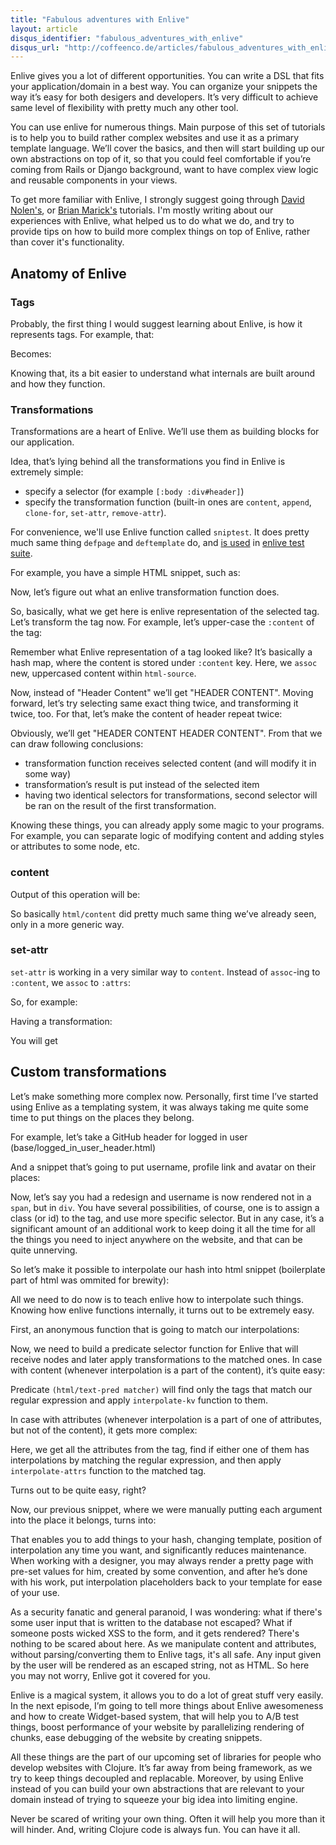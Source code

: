 ```yaml
---
title: "Fabulous adventures with Enlive"
layout: article
disqus_identifier: "fabulous_adventures_with_enlive"
disqus_url: "http://coffeenco.de/articles/fabulous_adventures_with_enlive.html"
---
```


Enlive gives you a lot of different opportunities. You can write a DSL that fits your application/domain in a best way. You can organize your snippets the way it’s easy for both desigers and developers. It’s very difficult to achieve same level of flexibility with pretty much any other tool.

You can use enlive for numerous things. Main purpose of this set of tutorials is to help you to build rather complex websites and use it as a primary template language. We’ll cover the basics, and then will start building up our own abstractions on top of it, so that you could feel comfortable if you’re coming from Rails or Django background, want to have complex view logic and reusable components in your views.

To get more familiar with Enlive, I strongly suggest going through [David Nolen's](https://github.com/swannodette/enlive-tutorial/), or [Brian Marick's](https://github.com/cgrand/enlive/wiki/Table-and-Layout-Tutorial,-Part-1:-The-Goal) tutorials. I'm mostly writing about our experiences with Enlive, what helped us to do what we do, and try to provide tips on how to build more complex things on top of Enlive, rather than cover it's functionality.

## Anatomy of Enlive

### Tags

Probably, the first thing I would suggest learning about Enlive, is how it represents tags. For example, that:

<script src="https://gist.github.com/f3efb8b520ffededae61.js?file=01.html"></script>

Becomes:

<script src="https://gist.github.com/f3efb8b520ffededae61.js?file=02.clj"></script>


Knowing that, its a bit easier to understand what internals are built around and how they function.

### Transformations

Transformations are a heart of Enlive. We’ll use them as building blocks for our application.

Idea, that’s lying behind all the transformations you find in Enlive is extremely simple:

  * specify a selector (for example `[:body :div#header]`)
  * specify the transformation function (built-in ones are `content`, `append`, `clone-for`, `set-attr`, `remove-attr`).

For convenience, we'll use Enlive function called `sniptest`. It does pretty much same thing `defpage` and `deftemplate` do, and [is used](https://github.com/cgrand/enlive/blob/master/src/net/cgrand/enlive_html.clj#L911-L914) in [enlive test suite](https://github.com/cgrand/enlive/blob/master/test/net/cgrand/enlive_html/test.clj#L139-L143).

For example, you have a simple HTML snippet, such as:

<script src="https://gist.github.com/f3efb8b520ffededae61.js?file=03.html"></script>

Now, let’s figure out what an enlive transformation function does.

<script src="https://gist.github.com/f3efb8b520ffededae61.js?file=04.clj"></script>

So, basically, what we get here is enlive representation of the selected tag. Let’s transform the tag now. For example, let’s upper-case the `:content` of the tag:

<script src="https://gist.github.com/f3efb8b520ffededae61.js?file=05.clj"></script>

Remember what Enlive representation of a tag looked like? It’s basically a hash map, where the content is stored under `:content` key. Here, we `assoc` new, uppercased content within `html-source`.

Now, instead of "Header Content" we’ll get "HEADER CONTENT". Moving forward, let’s try selecting same exact thing twice, and transforming it twice, too. For that, let’s make the content of header repeat twice:

<script src="https://gist.github.com/f3efb8b520ffededae61.js?file=06.clj"></script>

Obviously, we’ll get "HEADER CONTENT HEADER CONTENT". From that we can draw following conclusions:

  * transformation function receives selected content (and will modify it in some way)
  * transformation’s result is put instead of the selected item
  * having two identical selectors for transformations, second selector will be ran on the result of the first transformation.

Knowing these things, you can already apply some magic to your programs. For example, you can separate logic of modifying content and adding styles or attributes to some node, etc.

### content

<script src="https://gist.github.com/f3efb8b520ffededae61.js?file=07.clj"></script>

Output of this operation will be:

<script src="https://gist.github.com/f3efb8b520ffededae61.js?file=08.html"></script>

So basically `html/content` did pretty much same thing we’ve already seen, only in a more generic way.

### set-attr

`set-attr` is working in a very similar way to `content`. Instead of `assoc`-ing to `:content`, we `assoc` to `:attrs`:

<script src="https://gist.github.com/f3efb8b520ffededae61.js?file=09.clj"></script>

So, for example:

<script src="https://gist.github.com/f3efb8b520ffededae61.js?file=10.clj"></script>

Having a transformation:

<script src="https://gist.github.com/f3efb8b520ffededae61.js?file=11.clj"></script>

You will get

<script src="https://gist.github.com/f3efb8b520ffededae61.js?file=12.clj"></script>

## Custom transformations

Let’s make something more complex now. Personally, first time I’ve started using Enlive as a templating system, it was always taking me quite some time to put things on the places they belong.

For example, let’s take a GitHub header for logged in user (base/logged_in_user_header.html)

<script src="https://gist.github.com/f3efb8b520ffededae61.js?file=13.html"></script>

And a snippet that’s going to put username, profile link and avatar on their places:

<script src="https://gist.github.com/f3efb8b520ffededae61.js?file=14.clj"></script>

Now, let’s say you had a redesign and username is now rendered not in a `span`, but in `div`. You have several possibilities, of course, one is to assign a class (or id) to the tag, and use more specific selector. But in any case, it’s a significant amount of an additional work to keep doing it all the time for all the things you need to inject anywhere on the website, and that can be quite unnerving.

So let’s make it possible to interpolate our hash into html snippet  (boilerplate part of html was ommited for brewity):

<script src="https://gist.github.com/f3efb8b520ffededae61.js?file=15.html"></script>

All we need to do now is to teach enlive how to interpolate such things. Knowing how enlive functions internally, it turns out to be extremely easy.

First, an anonymous function that is going to match our interpolations:

<script src="https://gist.github.com/f3efb8b520ffededae61.js?file=16.clj"></script>

Now, we need to build a predicate selector function for Enlive that will receive nodes and later apply transformations to the matched ones. In case with content (whenever interpolation is a part of the content), it’s quite easy:

<script src="https://gist.github.com/f3efb8b520ffededae61.js?file=17.clj"></script>

Predicate `(html/text-pred matcher)` will find only the tags that match our regular expression and apply `interpolate-kv` function to them.

In case with attributes (whenever interpolation is a part of one of attributes, but not of the content), it gets more complex:

<script src="https://gist.github.com/f3efb8b520ffededae61.js?file=18.clj"></script>

Here, we get all the attributes from the tag, find if either one of them has interpolations by matching the regular expression, and then apply `interpolate-attrs` function to the matched tag.

<script src="https://gist.github.com/f3efb8b520ffededae61.js?file=19.clj"></script>

Turns out to be quite easy, right?

Now, our previous snippet, where we were manually putting each argument into the place it belongs, turns into:

<script src="https://gist.github.com/f3efb8b520ffededae61.js?file=20.clj"></script>

That enables you to add things to your hash, changing template, position of interpolation any time you want, and significantly reduces maintenance. When working with a designer, you may always render a pretty page with pre-set values for him, created by some convention, and after he’s done with his work, put interpolation placeholders back to your template for ease of your use.

As a security fanatic and general paranoid, I was wondering: what if there's some user input that is written to the database not escaped? What if someone posts wicked XSS to the form, and it gets rendered? There's nothing to be scared about here. As we manipulate content and attributes, without parsing/converting them to Enlive tags, it's all safe. Any input given by the user will be rendered as an escaped string, not as HTML. So here you may not worry, Enlive got it covered for you.

Enlive is a magical system, it allows you to do a lot of great stuff very easily. In the next episode, I’m going to tell more things about Enlive awesomeness and how to create Widget-based system, that will help you to A/B test things, boost performance of your website by parallelizing rendering of chunks, ease debugging of the website by creating snippets.

All these things are the part of our upcoming set of libraries for people who develop websites with Clojure. It’s far away from being framework, as we try to keep things decoupled and replacable. Moreover, by using Enlive instead of <name your favorite templating engine> you can build your own abstractions that are relevant to your domain instead of trying to squeeze your big idea into limiting engine.

Never be scared of writing your own thing. Often it will help you more than it will hinder. And, writing Clojure code is always fun. You can have it all.
